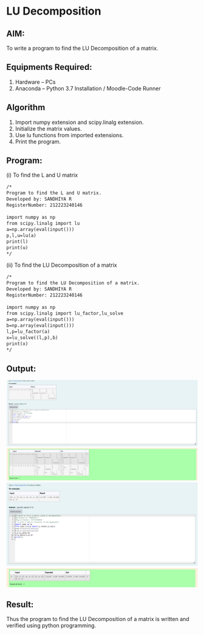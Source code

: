 # LU Decomposition 

## AIM:
To write a program to find the LU Decomposition of a matrix.

## Equipments Required:
1. Hardware – PCs
2. Anaconda – Python 3.7 Installation / Moodle-Code Runner

## Algorithm
1. Import numpy extension and scipy.linalg extension.
2. Initialize the matrix values.
3. Use lu functions from imported extensions.
4. Print the program.

## Program:
(i) To find the L and U matrix
```
/*
Program to find the L and U matrix.
Developed by: SANDHIYA R
RegisterNumber: 212223240146

import numpy as np
from scipy.linalg import lu
a=np.array(eval(input()))
p,l,u=lu(a)
print(l)
print(u)
*/
```
(ii) To find the LU Decomposition of a matrix
```
/*
Program to find the LU Decomposition of a matrix.
Developed by: SANDHIYA R
RegisterNumber: 212223240146

import numpy as np
from scipy.linalg import lu_factor,lu_solve
a=np.array(eval(input()))
b=np.array(eval(input()))
l,p=lu_factor(a)
x=lu_solve((l,p),b)
print(x)
*/
```

## Output:
![alt text](<Screenshot (175).png>)
![alt text](<Screenshot (176).png>)


## Result:
Thus the program to find the LU Decomposition of a matrix is written and verified using python programming.

